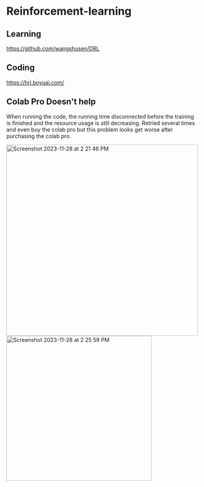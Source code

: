 # Reinforcement-learning

## Learning 
https://github.com/wangshusen/DRL

## Coding 
https://hrl.boyuai.com/





## Colab Pro Doesn't help

When running the code, the running time disconnected before the training is finished and the resource usage is still decreasing. 
Retried several times and even buy the colab pro but this problem looks get worse after purchasing the colab pro.

<img width="500" alt="Screenshot 2023-11-28 at 2 21 46 PM" src="https://github.com/HarryHy/RL-Practice/assets/30531325/73bae291-ba70-47ec-be40-aed8eddac71e">
<img width="379" alt="Screenshot 2023-11-28 at 2 25 59 PM" src="https://github.com/HarryHy/RL-Practice/assets/30531325/6d9d4f24-648e-4d0e-a018-541eb60143b1">
